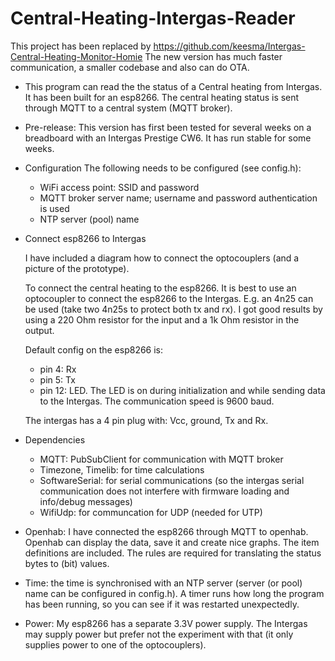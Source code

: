 # Central-Heating-Intergas-Reader

This project has been replaced by https://github.com/keesma/Intergas-Central-Heating-Monitor-Homie
The new version has much faster communication, a smaller codebase and also can do OTA.

* This program can read the the status of a Central heating from Intergas.
  It has been built for an esp8266.
  The central heating status is sent through MQTT to a central system (MQTT broker).
  
* Pre-release: This version has first been tested for several weeks on a breadboard with an Intergas Prestige CW6. It has run stable for some weeks. 

* Configuration
  The following needs to be configured (see config.h):
  - WiFi access point: SSID and password
  - MQTT broker server name; username and password authentication is used
  - NTP server (pool) name

* Connect esp8266 to Intergas

  I have included a diagram how to connect the optocouplers (and a picture of the prototype).

  To connect the central heating to the esp8266.
  It is best to use an optocoupler to connect the esp8266 to the Intergas.
  E.g. an 4n25 can be used (take two 4n25s to protect both tx and rx).
  I got good results by using a 220 Ohm resistor for the input and a 1k Ohm resistor in the output.

  Default config on the esp8266 is:
  - pin 4: Rx
  - pin 5: Tx
  - pin 12: LED. The LED is on during initialization and while sending data to the Intergas.
  The communication speed is 9600 baud.

  The intergas has a 4 pin plug with: Vcc, ground, Tx and Rx.

* Dependencies
  - MQTT: PubSubClient for communication with MQTT broker
  - Timezone, Timelib: for time calculations
  - SoftwareSerial: for serial communications (so the intergas serial communication does not interfere with firmware loading and info/debug messages)
  - WifiUdp: for communcation for UDP (needed for UTP)

* Openhab: I have connected the esp8266 through MQTT to openhab. Openhab can display the data, save it and create nice graphs. The item definitions are included. The rules are required for translating the status bytes to (bit) values.

* Time: the time is synchronised with an NTP server (server (or pool) name can be configured in config.h). A timer runs how long the program has been running, so you can see if it was restarted unexpectedly.

* Power: My esp8266 has a separate 3.3V power supply. The Intergas may supply power but prefer not the experiment with that (it only supplies power to one of the optocouplers).
